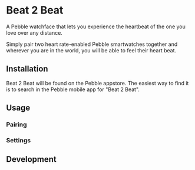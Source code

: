 # Beat 2 Beat

A Pebble watchface that lets you experience the heartbeat of the one you love
over any distance.

Simply pair two heart rate-enabled Pebble smartwatches together and wherever
you are in the world, you will be able to feel their heart beat.

## Installation

Beat 2 Beat will be found on the Pebble appstore. The easiest way to find it
is to search in the Pebble mobile app for "Beat 2 Beat".

## Usage

### Pairing

### Settings

## Development
